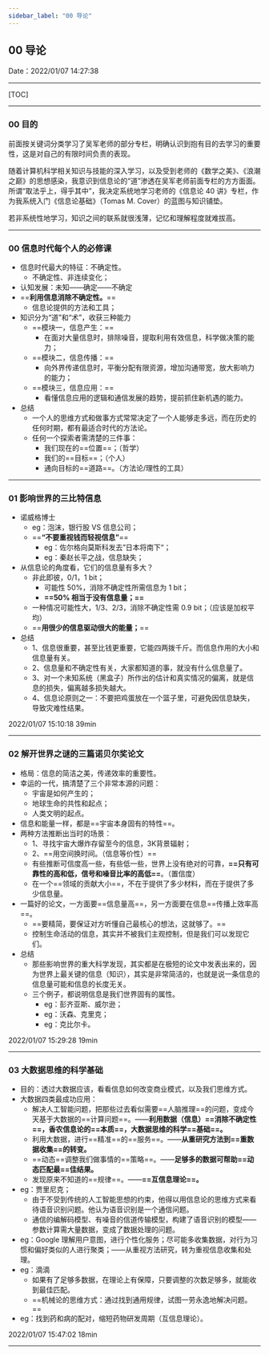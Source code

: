 ```yaml
---
sidebar_label: "00 导论"
---
```


## 00 导论

Date：2022/01/07 14:27:38

------



[TOC]

------



### 00 目的

​		前面按关键词分类学习了吴军老师的部分专栏，明确认识到抱有目的去学习的重要性，这是对自己的有限时间负责的表现。

​		随着计算机科学相关知识与技能的深入学习，以及受到老师的《数学之美》、《浪潮之巅》的思想感染，我意识到信息论的“道”渗透在吴军老师前面专栏的方方面面。所谓“取法乎上，得乎其中”，我决定系统地学习老师的《信息论 40 讲》专栏，作为我系统入门《信息论基础》（Tomas M. Cover）的蓝图与知识铺垫。

​		若非系统性地学习，知识之间的联系就很浅薄，记忆和理解程度就难拔高。



------



### 00 信息时代每个人的必修课

* 信息时代最大的特征：不确定性。
  * 不确定性、非连续变化；
* 认知发展：未知——确定——不确定
* ==**利用信息消除不确定性。**==
  * 信息论提供的方法和工具；
* 知识分为“道”和“术”，收获三种能力
  * ==模块一，信息产生：==
    * 在面对大量信息时，排除噪音，提取利用有效信息，科学做决策的能力；
  * ==模块二，信息传播：==
    * 向外界传递信息时，平衡分配有限资源，增加沟通带宽，放大影响力的能力；
  * ==模块三，信息应用：==
    * 看懂信息应用的逻辑和通信发展的趋势，提前抓住新机遇的能力。
* 总结
  * 一个人的思维方式和做事方式常常决定了一个人能够走多远，而在历史的任何时期，都有最适合时代的方法论。
  * 任何一个探索者需清楚的三件事：
    * 我们现在的==位置==；（哲学）
    * 我们的==目标==；（个人）
    * 通向目标的==道路==。（方法论/理性的工具）



------



### 01 影响世界的三比特信息

* 诺威格博士
  * eg：泡沫，银行股 VS 信息公司；
  * ==**“不要重视钱而轻视信息”**==
    * eg：佐尔格向莫斯科发去”日本将南下“；
    * eg：秦赵长平之战，信息缺失；
* 从信息论的角度看，它们的信息量有多大？
  * 非此即彼，0/1，1 bit；
    * 可能性 50%，消除不确定性所需信息为 1 bit；
    * **==50% 相当于没有信息量；==**
  * 一种情况可能性大，1/3、2/3，消除不确定性需 0.9 bit；（应该是加权平均）
  * ==**用很少的信息驱动很大的能量；**==
* 总结
  * 1、信息很重要，甚至比钱更重要，它能四两拨千斤。而信息作用的大小和信息量有关。
  * 2、信息量和不确定性有关，大家都知道的事，就没有什么信息量了。
  * 3、对一个未知系统（黑盒子）所作出的估计和真实情况的偏离，就是信息的损失，偏离越多损失越大。
  * 4、信息论原则之一：不要把鸡蛋放在一个篮子里，可避免因信息缺失，导致灾难性结果。



2022/01/07 15:10:18 39min

------



### 02 解开世界之谜的三篇诺贝尔奖论文

* 格局：信息的简洁之美，传递效率的重要性。
* 幸运的一代，搞清楚了三个非常本源的问题：
  * 宇宙是如何产生的；
  * 地球生命的共性和起点；
  * 人类文明的起点。
* 信息和能量一样，都是==宇宙本身固有的特性==。
* 两种方法推断出当时的场景：
  * 1、寻找宇宙大爆炸存留至今的信息，3K背景辐射；
  * 2、==用空间换时间。（信息等价性）==
  * 有些推断可信度高一些，有些低一些，世界上没有绝对的可靠，**==只有可靠性的高和低，信号和噪音比率的高低==**。（置信度）
  * 在一个==领域的贡献大小==，不在于提供了多少材料，而在于提供了多少信息量。
* 一篇好的论文，一方面要==信息量高==，另一方面要在信息==传播上效率高==。
  * ==要精简，要保证对方听懂自己最核心的想法，这就够了。==
  * 控制生命活动的信息，其实并不被我们主观控制，但是我们可以发现它们。
* 总结
  * 那些影响世界的重大科学发现，其实都是在极短的论文中发表出来的，因为世界上最关键的信息（知识），其实是非常简洁的，也就是说一条信息的信息量可能和信息的长度无关。
  * 三个例子，都说明信息是我们世界固有的属性。
    * eg：彭齐亚斯、威尔逊；
    * eg：沃森、克里克；
    * eg：克比尔卡。



2022/01/07 15:29:28 19min

------



### 03 大数据思维的科学基础

* 目的：透过大数据应该，看看信息如何改变商业模式，以及我们思维方式。
* 大数据四类最成功应用：
  * 解决人工智能问题，把那些过去看似需要==人脑推理==的问题，变成今天基于大数据的==计算问题==。——**利用数据（信息）==消除不确定性==，香农信息论的==本质==，大数据思维的科学==基础==。**
  * 利用大数据，进行==精准==的==服务==。——**从重研究方法到==重数据收集==的转变。**
  * ==动态==调整我们做事情的==策略==。——**足够多的数据可帮助==动态匹配最==佳结果。**
  * 发现原来不知道的==规律==。——**==互信息理论==。**
* eg：贾里尼克；
  * 由于不受到传统的人工智能思想的约束，他得以用信息论的思维方式来看待语音识别问题。他认为语音识别是一个通信问题。
  * 通信的编解码模型、有噪音的信道传输模型，构建了语音识别的模型——参数计算需大量数据，变成了数据处理的问题。
* eg：Google 理解用户意图，进行个性化服务；尽可能多收集数据，对行为习惯和偏好类似的人进行聚类；——从重视方法研究，转为重视信息收集和处理。
* eg：滴滴
  * 如果有了足够多数据，在理论上有保障，只要调整的次数足够多，就能收到最佳匹配。
  * ==机械论的思维方式：通过找到通用规律，试图一劳永逸地解决问题。==
* eg：找到药和病的配对，缩短药物研发周期（互信息理论）。



2022/01/07 15:47:02 18min

------

